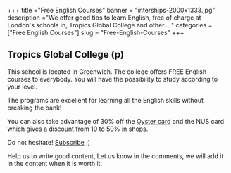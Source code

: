 +++
title ="Free English Courses"
banner = "interships-2000x1333.jpg"
description ="We offer good tips to learn English, free of charge at London's schools in, Tropics Global College and other... "
categories = ["Free English Courses"]
slug = "Free-English-Courses"
+++


## Tropics Global College (p)

This school is located in Greenwich. The college offers FREE English courses to everybody.
You will have the possibility to study according to your level.

The programs are excellent for learning all the English skills without breaking the bank!

You can also take advantage of 30% off the [Oyster card](https://nutspubcrawl.com/blog/transport-in-london/ "oyster card") and the NUS card which gives a discount from 10 to 50% in shops.

Do not hesitate! [Subscribe](https://tropicsglobalcollege.co.uk/enroll/ "tropics global college") ;)

Help us to write good content, Let us know in the comments, we will add it in the content when it is worth it.
